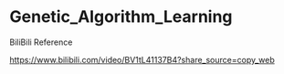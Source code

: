 # Genetic_Algorithm_Learning

BiliBili Reference

https://www.bilibili.com/video/BV1tL41137B4?share_source=copy_web